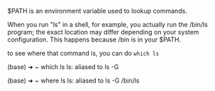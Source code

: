 $PATH is an environment variable used to lookup commands. 

When you run "ls" in a shell, for example, you actually run the /bin/ls program; the exact location may differ depending on your system configuration. This happens because /bin is in your $PATH.



to see where that command is, you can do `which ls`



(base) ➜  ~ which ls
ls: aliased to ls -G





(base) ➜  ~ where ls
ls: aliased to ls -G
/bin/ls



